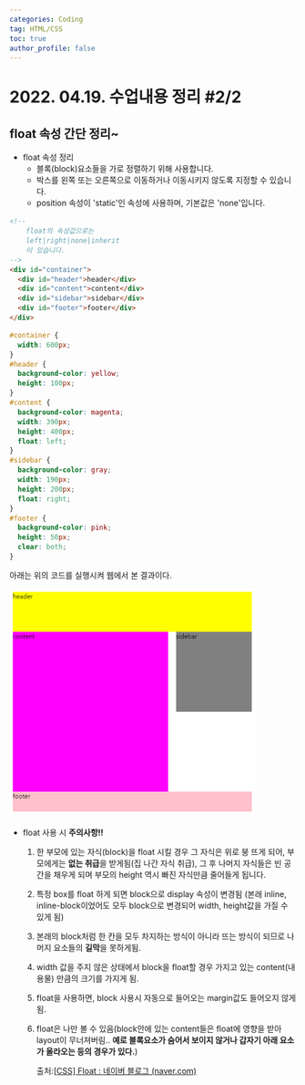 ```yaml
---
categories: Coding
tag: HTML/CSS 
toc: true
author_profile: false
---
```




# 2022. 04.19. 수업내용 정리 #2/2

## float 속성 간단 정리~



+ float 속성 정리
  * 블록(block)요소들을 가로 정렬하기 위해 사용합니다. 
  * 박스를 왼쪽 또는 오른쪽으로 이동하거나 이동시키지 않도록 지정할 수 있습니다.
  * position 속성이 'static'인 속성에 사용하며, 기본값은 'none'입니다.



```html
<!--
	float의 속성값으로는
	left|right|none|inherit
	이 있습니다.
-->
<div id="container">
  <div id="header">header</div>
  <div id="content">content</div>
  <div id="sidebar">sidebar</div>
  <div id="footer">footer</div>
</div>

```

```css
#container {
  width: 600px;
}
#header {
  background-color: yellow;
  height: 100px;
}
#content {
  background-color: magenta;
  width: 390px;
  height: 400px;
  float: left;
}
#sidebar {
  background-color: gray;
  width: 190px;
  height: 200px;
  float: right;
}
#footer {
  background-color: pink;
  height: 50px;
  clear: both;
}
```

아래는 위의 코드를 실행시켜 웹에서 본 결과이다.<br>

<img src="../../images/2022-04-23-fifth/float설명.png" alt="float설명" style="zoom:70%;" />

- float 사용 시 **주의사항!!**

  1. 한 부모에 있는 자식(block)을 float 시킬 경우 그 자식은 위로 붕 뜨게 되어, 부모에게는 **없는 취급**을 받게됨(집 나간 자식 취급), 그 후 나머지 자식들은 빈 공간을 채우게 되며 부모의 height 역시 빠진 자식만큼 줄어들게 됩니다.

  2. 특정 box를 float 하게 되면 block으로 display 속성이 변경됨 (본래 inline, inline-block이었어도 모두 block으로 변경되어 width, height값을 가질 수 있게 됨)

  3. 본래의 block처럼 한 칸을 모두 차지하는 방식이 아니라 뜨는 방식이 되므로 나머지 요소들의 **길막**을 못하게됨.

  4. width 값을 주지 않은 상태에서 block을 float할 경우 가지고 있는 content(내용물) 만큼의 크기를 가지게 됨.

  5. float을 사용하면, block 사용시 자동으로 들어오는 margin값도 들어오지 않게 됨.

  6. float은 나만 볼 수 있음(block안에 있는 content들은  float에 영향을 받아 layout이 무너져버림.. **예로 블록요소가 숨어서 보이지 않거나 갑자기 아래 요소가 올라오는 등의 경우가 있다.**)<br>

     출처:[[CSS\] Float : 네이버 블로그 (naver.com)](https://blog.naver.com/aldzkwp1912/222339027670)
